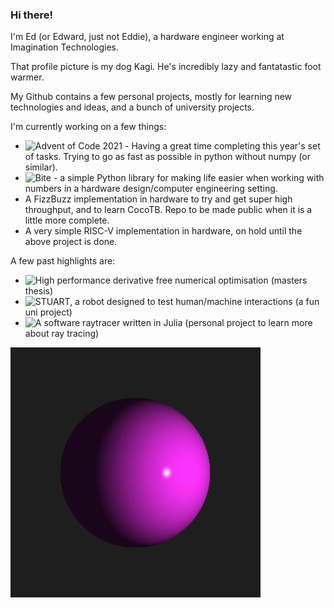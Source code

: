 ### Hi there!

I'm Ed (or Edward, just not Eddie), a hardware engineer working at Imagination Technologies. 

That profile picture is my dog Kagi. He's incredibly lazy and fantatastic foot warmer.

My Github contains a few personal projects, mostly for learning new technologies and ideas, and a bunch of university projects. 

I'm currently working on a few things:
- ![Advent of Code 2021](https://github.com/EdwardStables/AoC2021) - Having a great time completing this year's set of tasks. Trying to go as fast as possible in python without numpy (or similar).
- ![Bite](https://github.com/EdwardStables/Bite) - a simple Python library for making life easier when working with numbers in a hardware design/computer engineering setting. 
- A FizzBuzz implementation in hardware to try and get super high throughput, and to learn CocoTB. Repo to be made public when it is a little more complete.
- A very simple RISC-V implementation in hardware, on hold until the above project is done.

A few past highlights are:
- ![High performance derivative free numerical optimisation](https://github.com/ImperialCollegeLondon/DirectSearch.jl) (masters thesis)
- ![STUART, a robot designed to test human/machine interactions](https://github.com/EdwardStables/STUART) (a fun uni project)
- ![A software raytracer written in Julia](https://github.com/EdwardStables/julia_ray_tracing) (personal project to learn more about ray tracing)

![alt text](https://github.com/EdwardStables/julia_ray_tracing/blob/master/demo/animate.gif)


